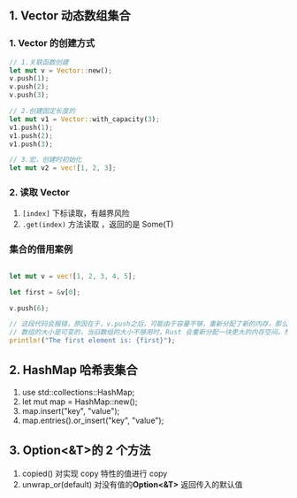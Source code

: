 ## 1. Vector 动态数组集合

### 1. Vector 的创建方式

```rust
// 1.关联函数创建
let mut v = Vector::new();
v.push(1);
v.push(2);
v.push(3);

// 2.创建固定长度的
let mut v1 = Vector::with_capacity(3);
v1.push(1);
v1.push(2);
v1.push(3);

// 3.宏，创建时初始化
let mut v2 = vec![1, 2, 3];
```

### 2. 读取 Vector

1. `[index]` 下标读取，有越界风险
2. `.get(index)` 方法读取 ，返回的是 Some(T)

### 集合的借用案例

```rust

let mut v = vec![1, 2, 3, 4, 5];

let first = &v[0];

v.push(6);

// 这段代码会报错，原因在于，v.push之后，可能由于容量不够，重新分配了新的内存，那么此时first就会指向旧引用
// 数组的大小是可变的，当旧数组的大小不够用时，Rust 会重新分配一块更大的内存空间，然后把旧数组拷贝过来。这种情况下，之前的引用显然会指向一块无效的内存，这非常 rusty —— 对用户进行严格的教育。
println!("The first element is: {first}");
```

## 2. HashMap 哈希表集合

1. use std::collections::HashMap;
2. let mut map = HashMap::new();
3. map.insert("key", "value");
4. map.entries().or_insert("key", "value");

## 3. Option<&T>的 2 个方法

1. copied() 对实现 copy 特性的值进行 copy
2. unwrap_or(default) 对没有值的**Option<&T>** 返回传入的默认值
